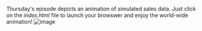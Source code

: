 Thursday's episode depicts an animation of simulated sales data. Just click on the *index.html* file to launch your browswer and enjoy the world-wide animation!
![image](https://user-images.githubusercontent.com/56596420/135337118-b03bc6b0-0a63-41c0-91de-539d9991ad84.png)
